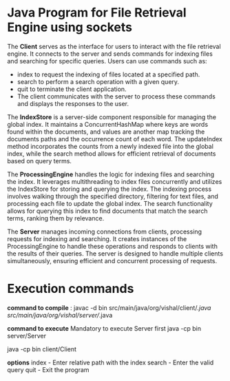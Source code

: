 # Java Program for File Retrieval Engine using sockets

The **Client** serves as the interface for users to interact with the file retrieval engine. It connects to the server and sends commands for indexing files and searching for specific queries. Users can use commands such as:
 - index <path> to request the indexing of files located at a specified path.
 - search <query> to perform a search operation with a given query.
 - quit to terminate the client application.
 - The client communicates with the server to process these commands and displays the responses to the user.

The **IndexStore** is a server-side component responsible for managing the global index. It maintains a ConcurrentHashMap where keys are words found within the documents, and values are another map tracking the documents paths and the occurrence count of each word. The updateIndex method incorporates the counts from a newly indexed file into the global index, while the search method allows for efficient retrieval of documents based on query terms.

The **ProcessingEngine** handles the logic for indexing files and searching the index. It leverages multithreading to index files concurrently and utilizes the IndexStore for storing and querying the index. The indexing process involves walking through the specified directory, filtering for text files, and processing each file to update the global index. The search functionality allows for querying this index to find documents that match the search terms, ranking them by relevance.

The **Server** manages incoming connections from clients, processing requests for indexing and searching. It creates instances of the ProcessingEngine to handle these operations and responds to clients with the results of their queries. The server is designed to handle multiple clients simultaneously, ensuring efficient and concurrent processing of requests.

# Execution commands

**command to compile** : javac -d bin src/main/java/org/vishal/client/*.java src/main/java/org/vishal/server/*.java 

**command to execute** Mandatory to execute Server first 
java -cp bin server/Server

java -cp bin client/Client


**options**
index <path>  - Enter relative path with the index
search <query> - Enter the valid query
quit  - Exit the program
